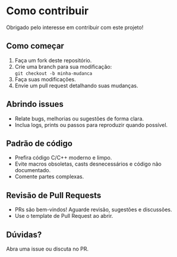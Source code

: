 # Como contribuir

Obrigado pelo interesse em contribuir com este projeto!

## Como começar

1. Faça um fork deste repositório.
2. Crie uma branch para sua modificação:  
   `git checkout -b minha-mudanca`
3. Faça suas modificações.
4. Envie um pull request detalhando suas mudanças.

## Abrindo issues

- Relate bugs, melhorias ou sugestões de forma clara.
- Inclua logs, prints ou passos para reproduzir quando possível.

## Padrão de código

- Prefira código C/C++ moderno e limpo.
- Evite macros obsoletas, casts desnecessários e código não documentado.
- Comente partes complexas.

## Revisão de Pull Requests

- PRs são bem-vindos! Aguarde revisão, sugestões e discussões.
- Use o template de Pull Request ao abrir.

## Dúvidas?

Abra uma issue ou discuta no PR.
